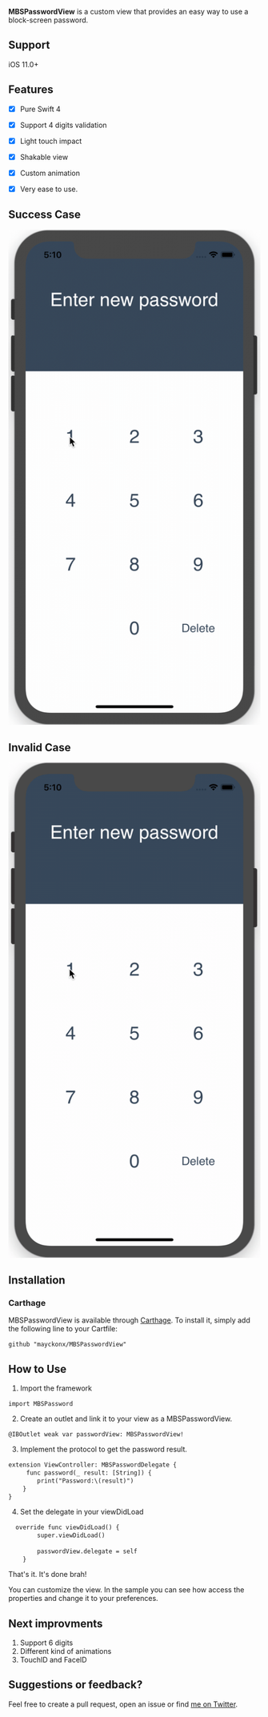 
**MBSPasswordView** is a custom view that provides an easy way to use a block-screen password.

## Support
iOS 11.0+

## Features
- [X] Pure Swift 4
- [X] Support 4 digits validation
- [X] Light touch impact
- [X] Shakable view
- [X] Custom animation
- [X] Very ease to use.


## Success Case
![](success.gif)

## Invalid Case
![](invalid.gif)

## Installation

### Carthage

MBSPasswordView is available through [Carthage](https://github.com/Carthage/Carthage). To install
it, simply add the following line to your Cartfile:
```
github "mayckonx/MBSPasswordView"
```

## How to Use
1. Import the framework
```
import MBSPassword
```

2. Create an outlet and link it to your view as a MBSPasswordView.
```
@IBOutlet weak var passwordView: MBSPasswordView!
```

3. Implement the protocol to get the password result.
```
extension ViewController: MBSPasswordDelegate {
     func password(_ result: [String]) {
        print("Password:\(result)")
    }
}
```

4. Set the delegate in your viewDidLoad
```
  override func viewDidLoad() {
        super.viewDidLoad()
        
        passwordView.delegate = self
    }
```

That's it. It's done brah! 

You can customize the view. In the sample you can see how access the properties and change it to your preferences. 

## Next improvments
1. Support 6 digits
2. Different kind of animations
3. TouchID and FaceID

## Suggestions or feedback?

Feel free to create a pull request, open an issue or find [me on Twitter](https://twitter.com/mayckonx).
